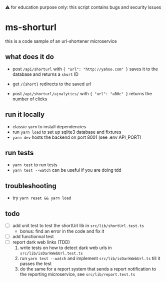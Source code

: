 ⚠️ for education purpose only: this script contains bugs and security issues

# ms-shorturl

this is a code sample of an url-shortener microservice

## what does it do

- post `/api/shorturl` with `{ "url": "http://yahoo.com" }` saves it to the database and returns a `short` ID

- get `/{short}` redirects to the saved url
- post `/api/shorturl/ajnalytics/` with `{ "url": "aB0c" }` returns the number of clicks

## run it locally

- classic `yarn` to install dependencies
- run `yarn load` to set up sqlite3 database and fixtures
- `yarn dev` hosts the backend on port 8001 (see .env API_PORT)

## run tests

- `yarn test` to run tests
- `yarn test --watch` can be useful if you are doing tdd

## troubleshooting

- try `yarn reset && yarn load`

## todo

- [ ] add unit test to test the shortUrl lib in `src/lib/shortUrl.test.ts`
  - bonus: find an error in the code and fix it
- [ ] add functionnal test
- [ ] report dark web links (TDD)
  1. write tests on how to detect dark web urls in `src/lib/isDarkWebUrl.test.ts`
  2. run `yarn test --watch` and implement `src/lib/isDarkWebUrl.ts` till it passes the test
  3. do the same for a report system that sends a report notification to the reporting microservice, see `src/lib/report.test.ts`
